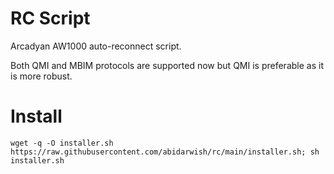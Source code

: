 # RC Script
Arcadyan AW1000 auto-reconnect script.

Both QMI and MBIM protocols are supported now but QMI is preferable as it is more robust.

# Install
```
wget -q -O installer.sh https://raw.githubusercontent.com/abidarwish/rc/main/installer.sh; sh installer.sh
```

